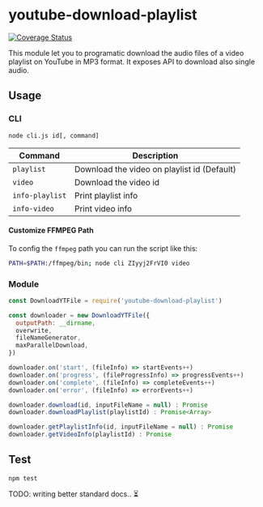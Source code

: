# youtube-download-playlist

[![Coverage Status](https://coveralls.io/repos/github/Eomm/youtube-download-playlist/badge.svg?branch=master)](https://coveralls.io/github/Eomm/youtube-download-playlist?branch=master)

This module let you to programatic download the audio files of a video playlist on YouTube in MP3 format.
It exposes API to download also single audio.

## Usage

### CLI

```sh
node cli.js id[, command]
```

| Command | Description |
| ------- | ----------- |
| `playlist` | Download the video on playlist id (Default)
| `video` | Download the video id
| `info-playlist` | Print playlist info
| `info-video` | Print video info


#### Customize FFMPEG Path

To config the `ffmpeg` path you can run the script like this:

```sh
PATH=$PATH:/ffmpeg/bin; node cli ZIyyj2FrVI0 video
```


### Module

```js
const DownloadYTFile = require('youtube-download-playlist')

const downloader = new DownloadYTFile({ 
  outputPath: __dirname,
  overwrite,
  fileNameGenerator,
  maxParallelDownload,
})

downloader.on('start', (fileInfo) => startEvents++)
downloader.on('progress', (fileProgressInfo) => progressEvents++)
downloader.on('complete', (fileInfo) => completeEvents++)
downloader.on('error', (fileInfo) => errorEvents++)

downloader.download(id, inputFileName = null) : Promise
downloader.downloadPlaylist(playlistId) : Promise<Array>

downloader.getPlaylistInfo(id, inputFileName = null) : Promise
downloader.getVideoInfo(playlistId) : Promise

```

## Test

```
npm test
```


TODO: writing better standard docs.. ⏳
